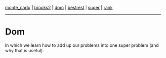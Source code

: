 [monte_carlo](monte_carlo.md) | [brooks2](brooks.md) | [dom](dom.md) | [bestrest](bestrest.md) | [super](super.md) | [rank](rank.md)

----

# Dom

In which we learn how to add up our
problems into one super problem (and why that is useful).


